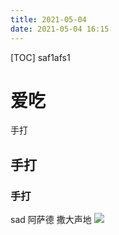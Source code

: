 ```yaml
---
title: 2021-05-04
date: 2021-05-04 16:15
---
```

[TOC]
saf1afs1
# 爱吃
手打
## 手打
### 手打
sad
阿萨德
撒大声地
![](./_image/2021-05-04/2021-05-04-16-36-47@2x.png)